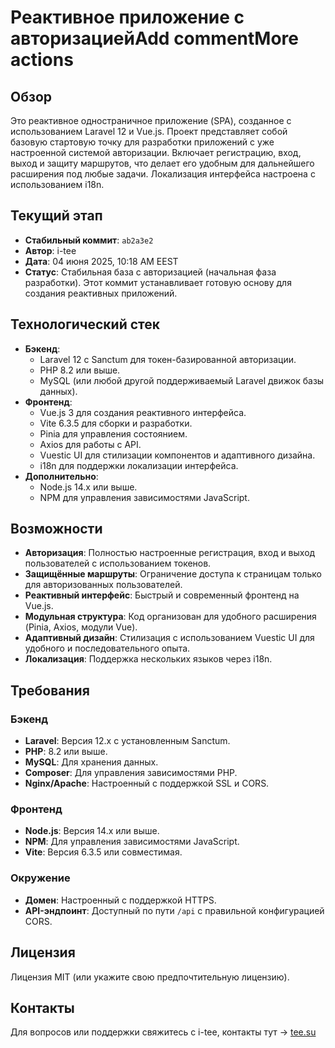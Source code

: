 # Реактивное приложение с авторизациейAdd commentMore actions

## Обзор

Это реактивное одностраничное приложение (SPA), созданное с использованием Laravel 12 и Vue.js. Проект представляет собой базовую стартовую точку для разработки приложений с уже настроенной системой авторизации. Включает регистрацию, вход, выход и защиту маршрутов, что делает его удобным для дальнейшего расширения под любые задачи. Локализация интерфейса настроена с использованием i18n.

## Текущий этап

- **Стабильный коммит**: `ab2a3e2`
- **Автор**: i-tee
- **Дата**: 04 июня 2025, 10:18 AM EEST
- **Статус**: Стабильная база с авторизацией (начальная фаза разработки). Этот коммит устанавливает готовую основу для создания реактивных приложений.

## Технологический стек

- **Бэкенд**:
  - Laravel 12 с Sanctum для токен-базированной авторизации.
  - PHP 8.2 или выше.
  - MySQL (или любой другой поддерживаемый Laravel движок базы данных).
- **Фронтенд**:
  - Vue.js 3 для создания реактивного интерфейса.
  - Vite 6.3.5 для сборки и разработки.
  - Pinia для управления состоянием.
  - Axios для работы с API.
  - Vuestic UI для стилизации компонентов и адаптивного дизайна.
  - i18n для поддержки локализации интерфейса.
- **Дополнительно**:
  - Node.js 14.x или выше.
  - NPM для управления зависимостями JavaScript.

## Возможности

- **Авторизация**: Полностью настроенные регистрация, вход и выход пользователей с использованием токенов.
- **Защищённые маршруты**: Ограничение доступа к страницам только для авторизованных пользователей.
- **Реактивный интерфейс**: Быстрый и современный фронтенд на Vue.js.
- **Модульная структура**: Код организован для удобного расширения (Pinia, Axios, модули Vue).
- **Адаптивный дизайн**: Стилизация с использованием Vuestic UI для удобного и последовательного опыта.
- **Локализация**: Поддержка нескольких языков через i18n.

## Требования









### Бэкенд

- **Laravel**: Версия 12.x с установленным Sanctum.
- **PHP**: 8.2 или выше.
- **MySQL**: Для хранения данных.
- **Composer**: Для управления зависимостями PHP.
- **Nginx/Apache**: Настроенный с поддержкой SSL и CORS.

### Фронтенд

- **Node.js**: Версия 14.x или выше.
- **NPM**: Для управления зависимостями JavaScript.
- **Vite**: Версия 6.3.5 или совместимая.

### Окружение

- **Домен**: Настроенный с поддержкой HTTPS.
- **API-эндпоинт**: Доступный по пути `/api` с правильной конфигурацией CORS.

## Лицензия


Лицензия MIT (или укажите свою предпочтительную лицензию).


## Контакты

Для вопросов или поддержки свяжитесь с i-tee, контакты тут -> [tee.su](https://tee.su)
